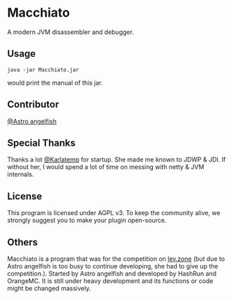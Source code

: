 # Macchiato
A modern JVM disassembler and debugger.

## Usage
```shell
java -jar Macchiato.jar
```
would print the manual of this jar.

## Contributor
[@Astro angelfish](https://github.com/astro-angelfish)

## Special Thanks
Thanks a lot [@Karlatemp](https://github.com/Karlatemp) for startup. She made me known to JDWP & JDI. If without her, I would spend a lot of time on messing with netty & JVM internals.

## License
This program is licensed under AGPL v3. To keep the community alive, we strongly suggest you to make your plugin open-source.

## Others
Macchiato is a program that was for the competition on [lev.zone]([lev.zone](https://www.lev.zone/)) (but due to Astro angelfish is too busy to continue developing, she had to give up the competition.). Started by Astro angelfish and developed by HashRun and OrangeMC.
It is still under heavy development and its functions or code might be changed massively.
